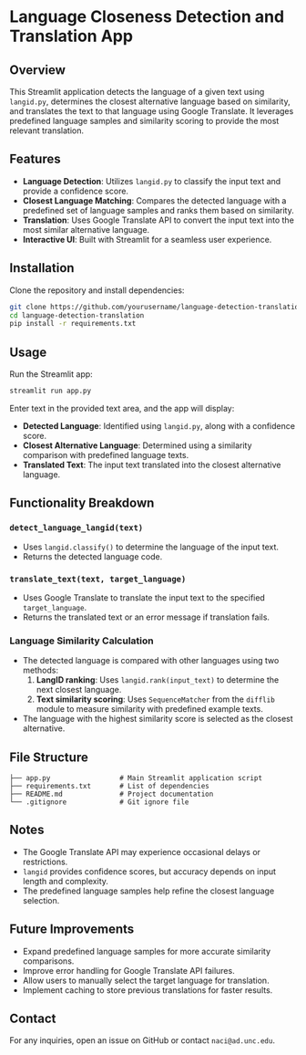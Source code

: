 # Language Closeness Detection and Translation App

## Overview
This Streamlit application detects the language of a given text using `langid.py`, determines the closest alternative language based on similarity, and translates the text to that language using Google Translate. It leverages predefined language samples and similarity scoring to provide the most relevant translation.

## Features
- **Language Detection**: Utilizes `langid.py` to classify the input text and provide a confidence score.
- **Closest Language Matching**: Compares the detected language with a predefined set of language samples and ranks them based on similarity.
- **Translation**: Uses Google Translate API to convert the input text into the most similar alternative language.
- **Interactive UI**: Built with Streamlit for a seamless user experience.

## Installation
Clone the repository and install dependencies:
```bash
git clone https://github.com/yourusername/language-detection-translation.git
cd language-detection-translation
pip install -r requirements.txt
```

## Usage
Run the Streamlit app:
```bash
streamlit run app.py
```
Enter text in the provided text area, and the app will display:
- **Detected Language**: Identified using `langid.py`, along with a confidence score.
- **Closest Alternative Language**: Determined using a similarity comparison with predefined language texts.
- **Translated Text**: The input text translated into the closest alternative language.

## Functionality Breakdown
### `detect_language_langid(text)`
- Uses `langid.classify()` to determine the language of the input text.
- Returns the detected language code.

### `translate_text(text, target_language)`
- Uses Google Translate to translate the input text to the specified `target_language`.
- Returns the translated text or an error message if translation fails.

### Language Similarity Calculation
- The detected language is compared with other languages using two methods:
  1. **LangID ranking**: Uses `langid.rank(input_text)` to determine the next closest language.
  2. **Text similarity scoring**: Uses `SequenceMatcher` from the `difflib` module to measure similarity with predefined example texts.
- The language with the highest similarity score is selected as the closest alternative.

## File Structure
```
├── app.py                 # Main Streamlit application script
├── requirements.txt       # List of dependencies
├── README.md              # Project documentation
└── .gitignore             # Git ignore file
```

## Notes
- The Google Translate API may experience occasional delays or restrictions.
- `langid` provides confidence scores, but accuracy depends on input length and complexity.
- The predefined language samples help refine the closest language selection.

## Future Improvements
- Expand predefined language samples for more accurate similarity comparisons.
- Improve error handling for Google Translate API failures.
- Allow users to manually select the target language for translation.
- Implement caching to store previous translations for faster results.


## Contact
For any inquiries, open an issue on GitHub or contact `naci@ad.unc.edu`.


